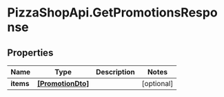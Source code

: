 # PizzaShopApi.GetPromotionsResponse

## Properties

Name | Type | Description | Notes
------------ | ------------- | ------------- | -------------
**items** | [**[PromotionDto]**](PromotionDto.md) |  | [optional] 


